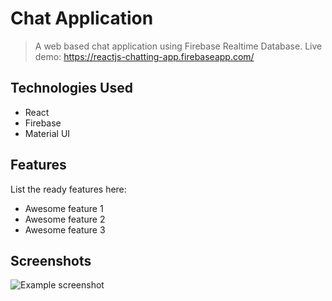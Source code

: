 # Chat Application
> A web based chat application using Firebase Realtime Database.
> Live demo: https://reactjs-chatting-app.firebaseapp.com/

## Technologies Used
- React
- Firebase
- Material UI


## Features
List the ready features here:
- Awesome feature 1
- Awesome feature 2
- Awesome feature 3


## Screenshots
![Example screenshot](./img/screenshot.png)

